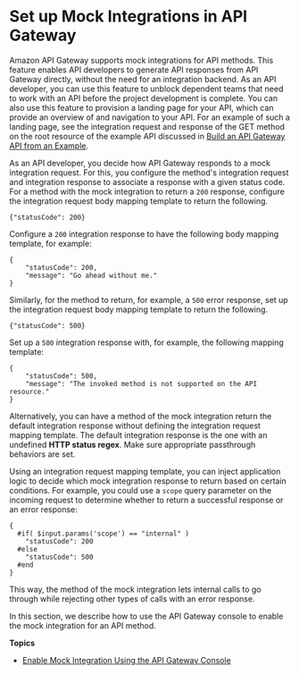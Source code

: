 # Set up Mock Integrations in API Gateway<a name="how-to-mock-integration"></a>

Amazon API Gateway supports mock integrations for API methods\. This feature enables API developers to generate API responses from API Gateway directly, without the need for an integration backend\. As an API developer, you can use this feature to unblock dependent teams that need to work with an API before the project development is complete\. You can also use this feature to provision a landing page for your API, which can provide an overview of and navigation to your API\. For an example of such a landing page, see the integration request and response of the GET method on the root resource of the example API discussed in [Build an API Gateway API from an Example](api-gateway-create-api-from-example.md)\.

As an API developer, you decide how API Gateway responds to a mock integration request\. For this, you configure the method's integration request and integration response to associate a response with a given status code\. For a method with the mock integration to return a `200` response, configure the integration request body mapping template to return the following\.

```
{"statusCode": 200}
```

Configure a `200` integration response to have the following body mapping template, for example:

```
{
    "statusCode": 200,
    "message": "Go ahead without me."
}
```

 Similarly, for the method to return, for example, a `500` error response, set up the integration request body mapping template to return the following\.

```
{"statusCode": 500}
```

Set up a `500` integration response with, for example, the following mapping template: 

```
{
    "statusCode": 500,
    "message": "The invoked method is not supported on the API resource."
}
```

Alternatively, you can have a method of the mock integration return the default integration response without defining the integration request mapping template\. The default integration response is the one with an undefined **HTTP status regex**\. Make sure appropriate passthrough behaviors are set\.

Using an integration request mapping template, you can inject application logic to decide which mock integration response to return based on certain conditions\. For example, you could use a `scope` query parameter on the incoming request to determine whether to return a successful response or an error response:

```
{
  #if( $input.params('scope') == "internal" )
    "statusCode": 200
  #else
    "statusCode": 500
  #end
}
```

This way, the method of the mock integration lets internal calls to go through while rejecting other types of calls with an error response\. 

In this section, we describe how to use the API Gateway console to enable the mock integration for an API method\.

**Topics**
+ [Enable Mock Integration Using the API Gateway Console](how-to-mock-integration-console.md)
